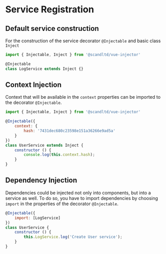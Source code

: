 # Service Registration

## Default service construction

For the construction of the service decorator `@Injectable` and basic class `Inject`

``` js
import { Injectable, Inject } from '@scandltd/vue-injector'

@Injectable
class LogService extends Inject {}
```

## Context Injection

Context that will be available in the `context` properties can be imported to the decorator `@Injectable`.

``` js
import { Injectable, Inject } from '@scandltd/vue-injector'

@Injectable({
    context: {
        hash: '7431dec680c23598e151a36266e9ad5a'
    }
})
class UserService extends Inject {
    constructor () {
        console.log(this.context.hash);
    }
}
```

## Dependency Injection

Dependencies could be injected not only into components, but into a service as well. To do so, you have to import dependencies by choosing `import` in the properties of the decorator `@Injectable`.

``` js
@Injectable({
    import: [LogService]
})
class UserService {
    constructor () {
        this.LogService.log('Create User service');
    }
}
```

